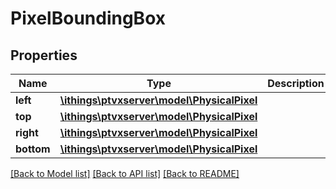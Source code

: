 # PixelBoundingBox

## Properties
Name | Type | Description | Notes
------------ | ------------- | ------------- | -------------
**left** | [**\ithings\ptvxserver\model\PhysicalPixel**](PhysicalPixel.md) |  | 
**top** | [**\ithings\ptvxserver\model\PhysicalPixel**](PhysicalPixel.md) |  | 
**right** | [**\ithings\ptvxserver\model\PhysicalPixel**](PhysicalPixel.md) |  | 
**bottom** | [**\ithings\ptvxserver\model\PhysicalPixel**](PhysicalPixel.md) |  | 

[[Back to Model list]](../../README.md#documentation-for-models) [[Back to API list]](../../README.md#documentation-for-api-endpoints) [[Back to README]](../../README.md)

